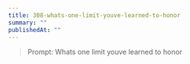 ```yaml
---
title: 308-whats-one-limit-youve-learned-to-honor
summary: ""
publishedAt: ""
---
```


> Prompt: Whats one limit youve learned to honor

